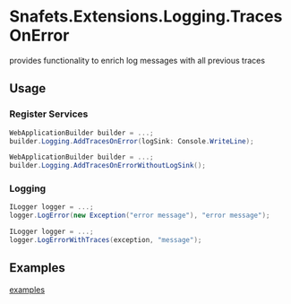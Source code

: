 # Snafets.Extensions.Logging.TracesOnError

provides functionality to enrich log messages with all previous traces

## Usage

### Register Services

``` csharp
WebApplicationBuilder builder = ...;
builder.Logging.AddTracesOnError(logSink: Console.WriteLine);
```
``` csharp
WebApplicationBuilder builder = ...;
builder.Logging.AddTracesOnErrorWithoutLogSink();
```

### Logging

``` csharp
ILogger logger = ...;
logger.LogError(new Exception("error message"), "error message");
```

``` csharp
ILogger logger = ...;
logger.LogErrorWithTraces(exception, "message");
```

## Examples

[examples](https://github.com/SnafetsTheOne/Snafets.Extensions.Logging.TracesOnError/tree/main/examples)